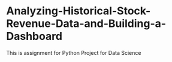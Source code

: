 # Analyzing-Historical-Stock-Revenue-Data-and-Building-a-Dashboard
This is assignment for Python Project for Data Science
